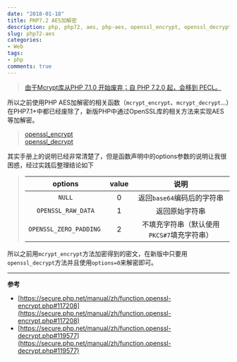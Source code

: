 ```yaml
---
date: "2018-01-18"
title: PHP7.2 AES加解密
description: php, php72, aes, php-aes, openssl_encrypt, openssl_decrypt
slug: php72-aes
categories:
- Web
tags:
- php
comments: true
---
```


> [由于Mcrypt库从PHP 7.1.0 开始废弃；自 PHP 7.2.0 起，会移到 PECL。](https://secure.php.net/manual/zh/intro.mcrypt.php)

所以之前使用PHP AES加解密的相关函数（`mcrypt_encrypt`、`mcrypt_decrypt`...）在PHP7.1+中都已经废除了，新版PHP中通过OpenSSL库的相关方法来实现AES等加解密。

> [openssl_encrypt](https://secure.php.net/manual/zh/function.openssl-encrypt.php) <br />
  [openssl_decrypt](https://secure.php.net/manual/zh/function.openssl-decrypt.php)

其实手册上的说明已经非常清楚了，但是函数声明中的options参数的说明让我很困惑，经过实践后整理结论如下

> options | value | 说明
> :--: | :--: | :--:
> `NULL` | 0 | 返回`base64`编码后的字符串
> `OPENSSL_RAW_DATA` | 1 | 返回原始字符串
> `OPENSSL_ZERO_PADDING ` | 2 | 不填充字符串（默认使用`PKCS#7`填充字符串）


所以之前用`mcrypt_encrypt`方法加密得到的密文，在新版中只要用`openssl_decrypt`方法并且使用`options=0`来解密即可。

---

**参考**

* [https://secure.php.net/manual/zh/function.openssl-encrypt.php#117208](https://secure.php.net/manual/zh/function.openssl-encrypt.php#117208)
* [https://secure.php.net/manual/zh/function.openssl-decrypt.php#119577](https://secure.php.net/manual/zh/function.openssl-decrypt.php#119577)